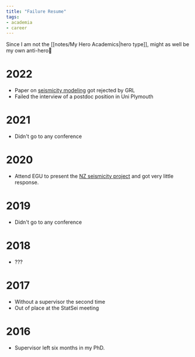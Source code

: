 ```yaml
---
title: "Failure Resume"
tags:
- academia
- career
---
```


Since I am not the [[notes/My Hero Academics|hero type]], might as well be my own anti-hero🤡

# 2022
- Paper on [seismicity modeling](notes/prj-eqsim.md) got rejected by GRL
- Failed the interview of a postdoc position in Uni Plymouth

# 2021
- Didn't go to any conference

# 2020
- Attend EGU to present the [NZ seismicity project](notes/prj-tempmatch.md) and got very little response.

# 2019
- Didn't go to any conference

# 2018
- ???

# 2017
- Without a supervisor the second time
- Out of place at the StatSei meeting

# 2016
- Supervisor left six months in my PhD.